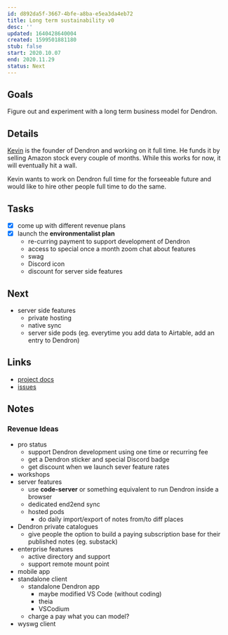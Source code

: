 ```yaml
---
id: d892da5f-3667-4bfe-a8ba-e5ea3da4eb72
title: Long term sustainability v0
desc: ''
updated: 1640428640004
created: 1599501881180
stub: false
start: 2020.10.07
end: 2020.11.29
status: Next
---
```

## Goals

Figure out and experiment with a long term business model for Dendron.

## Details

[Kevin](https://github.com/kevinslin) is the founder of Dendron and working on it full time. He funds it by selling Amazon stock every couple of months. While this works for now, it will eventually hit a wall.

Kevin wants to work on Dendron full time for the forseeable future and would like to hire other people full time to do the same. 

## Tasks

- [x] come up with different revenue plans
- [x] launch the **environmentalist plan**
  - re-curring payment to support development of Dendron
  - access to special once a month zoom chat about features
  - swag
  - Discord icon
  - discount for server side features

## Next

- server side features 
  - private hosting
  - native sync
  - server side pods (eg. everytime you add data to Airtable, add an entry to Dendron)

## Links

- [project docs](https://dendron.so/notes/d892da5f-3667-4bfe-a8ba-e5ea3da4eb72.html)
- [issues](https://github.com/dendronhq/dendron/labels/pro.lts-v0)

## Notes

### Revenue Ideas

- pro status
  - support Dendron development using one time or recurring fee
  - get a Dendron sticker and special Discord badge
  - get discount when we launch sever feature rates
- workshops
- server features
  - use **code-server** or something equivalent to run Dendron inside a browser
  - dedicated end2end sync
  - hosted pods 
    - do daily import/export of notes from/to diff places
- Dendron private catalogues
  - give people the option to build a paying subscription base for their published notes (eg. substack)
- enterprise features
  - active directory and support
  - support remote mount point
- mobile app 
- standalone client
  - standalone Dendron app  
    - maybe modified VS Code (without coding)
    - theia 
    - VSCodium
  - charge a pay what you can model?
- wyswg client

